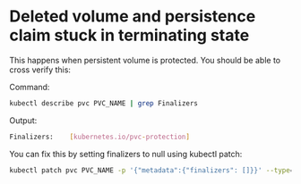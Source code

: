 # Deleted volume and persistence claim stuck in terminating state

This happens when persistent volume is protected. You should be able to cross verify this:

Command:

```bash
kubectl describe pvc PVC_NAME | grep Finalizers
```

Output:
```bash
Finalizers:    [kubernetes.io/pvc-protection]
```

You can fix this by setting finalizers to null using kubectl patch:

```bash
kubectl patch pvc PVC_NAME -p '{"metadata":{"finalizers": []}}' --type=merge
```

